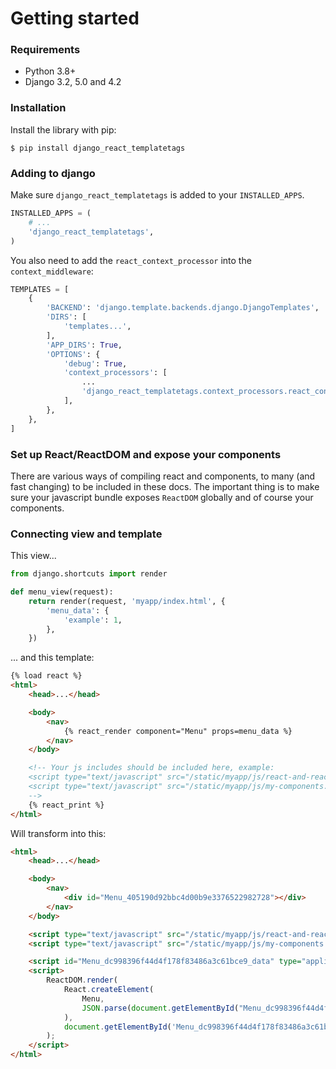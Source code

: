 # Getting started

### Requirements

- Python 3.8+
- Django 3.2, 5.0 and 4.2


### Installation

Install the library with pip:

```
$ pip install django_react_templatetags
```


### Adding to django

Make sure `django_react_templatetags` is added to your `INSTALLED_APPS`.

```python
INSTALLED_APPS = (
    # ...
    'django_react_templatetags',
)
```

You also need to add the `react_context_processor` into the `context_middleware`:

```python
TEMPLATES = [
    {
        'BACKEND': 'django.template.backends.django.DjangoTemplates',
        'DIRS': [
            'templates...',
        ],
        'APP_DIRS': True,
        'OPTIONS': {
            'debug': True,
            'context_processors': [
                ...
                'django_react_templatetags.context_processors.react_context_processor',
            ],
        },
    },
]
```


### Set up React/ReactDOM and expose your components

There are various ways of compiling react and components, to many (and fast changing) to be included in these docs. The important thing is to make sure your javascript bundle exposes `ReactDOM` globally and of course your components.


### Connecting view and template

This view...

```python
from django.shortcuts import render

def menu_view(request):
    return render(request, 'myapp/index.html', {
        'menu_data': {
            'example': 1,
        },
    })
```

... and this template:

```html
{% load react %}
<html>
    <head>...</head>

    <body>
        <nav>
            {% react_render component="Menu" props=menu_data %}
        </nav>
    </body>

    <!-- Your js includes should be included here, example:
    <script type="text/javascript" src="/static/myapp/js/react-and-react-dom.js"></script>
    <script type="text/javascript" src="/static/myapp/js/my-components.js"></script>
    -->
    {% react_print %}
</html>
```

Will transform into this:

```html
<html>
    <head>...</head>

    <body>
        <nav>
            <div id="Menu_405190d92bbc4d00b9e3376522982728"></div>
        </nav>
    </body>

    <script type="text/javascript" src="/static/myapp/js/react-and-react-dom.js"></script>
    <script type="text/javascript" src="/static/myapp/js/my-components.js"></script>

    <script id="Menu_dc998396f44d4f178f83486a3c61bce9_data" type="application/json">{"example": 1}</script>
    <script>
        ReactDOM.render(
            React.createElement(
                Menu,
                JSON.parse(document.getElementById("Menu_dc998396f44d4f178f83486a3c61bce9_data").textContent)
            ),
            document.getElementById('Menu_dc998396f44d4f178f83486a3c61bce9')
        );
    </script>
</html>
```
